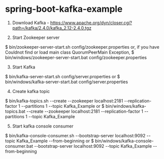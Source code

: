 # spring-boot-kafka-example

1. Download Kafka - https://www.apache.org/dyn/closer.cgi?path=/kafka/2.4.0/kafka_2.12-2.4.0.tgz

2. Start Zookeeper server

$ bin/zookeeper-server-start.sh config/zookeeper.properties 
or, if you have Couldnot find or load main class QuorumPeerMain Exception,
$ bin/windows/zookeeper-server-start.bat config/zookeeper.properties

3. Start Kafka 

$ bin/kafka-server-start.sh config/server.properties 
or 
$ bin/windows/kafka-server-start.bat config/server.properties

4. Create kafka topic  

$ bin/kafka-topics.sh --create --zookeeper localhost:2181 --replication-factor 1 --partitions 1 --topic Kafka_Example
or
$ bin/windows/kafka-topics.bat --create --zookeeper localhost:2181 --replication-factor 1 --partitions 1 --topic Kafka_Example

5. Start kafka console consumer  

$ bin/kafka-console-consumer.sh --bootstrap-server localhost:9092 --topic Kafka_Example --from-beginning
or
$ bin/windows/kafka-console-consumer.bat --bootstrap-server localhost:9092 --topic Kafka_Example --from-beginning
